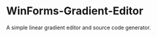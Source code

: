 WinForms-Gradient-Editor
========================

A simple linear gradient editor and source code generator.
